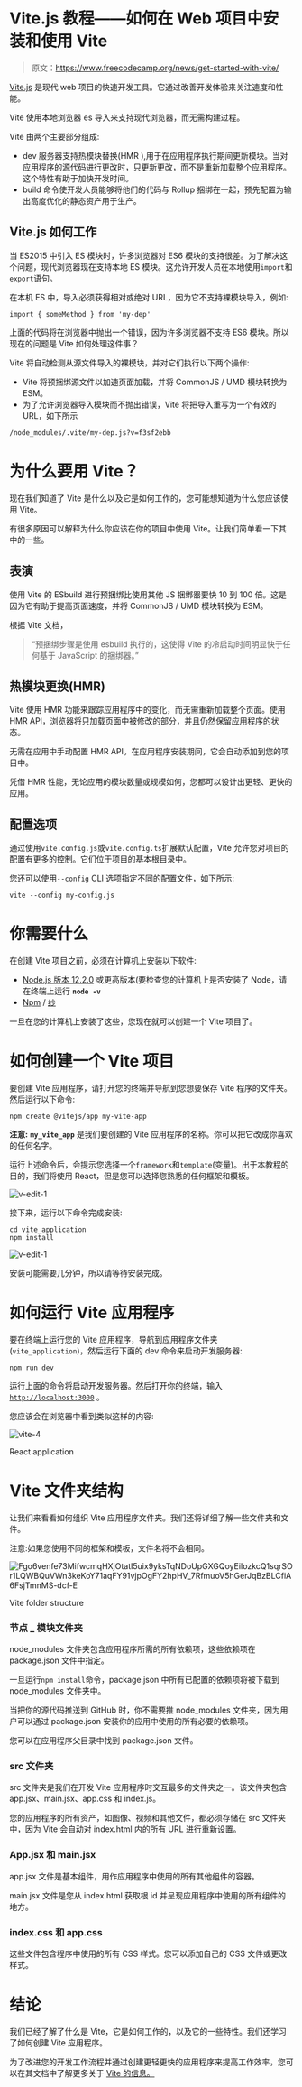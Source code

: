 # Vite.js 教程——如何在 Web 项目中安装和使用 Vite

> 原文：<https://www.freecodecamp.org/news/get-started-with-vite/>

[Vite.js](https://www.freecodecamp.org/news/p/e534a679-ce3c-4cf1-842b-96087d30944d/Vite.js) 是现代 web 项目的快速开发工具。它通过改善开发体验来关注速度和性能。

Vite 使用本地浏览器 es 导入来支持现代浏览器，而无需构建过程。

Vite 由两个主要部分组成:

*   dev 服务器支持热模块替换(HMR ),用于在应用程序执行期间更新模块。当对应用程序的源代码进行更改时，只更新更改，而不是重新加载整个应用程序。这个特性有助于加快开发时间。
*   build 命令使开发人员能够将他们的代码与 Rollup 捆绑在一起，预先配置为输出高度优化的静态资产用于生产。

## Vite.js 如何工作

当 ES2015 中引入 ES 模块时，许多浏览器对 ES6 模块的支持很差。为了解决这个问题，现代浏览器现在支持本地 ES 模块。这允许开发人员在本地使用`import`和`export`语句。

在本机 ES 中，导入必须获得相对或绝对 URL，因为它不支持裸模块导入，例如:

```
import { someMethod } from 'my-dep'
```

上面的代码将在浏览器中抛出一个错误，因为许多浏览器不支持 ES6 模块。所以现在的问题是 Vite 如何处理这件事？

Vite 将自动检测从源文件导入的裸模块，并对它们执行以下两个操作:

*   Vite 将预捆绑源文件以加速页面加载，并将 CommonJS / UMD 模块转换为 ESM。
*   为了允许浏览器导入模块而不抛出错误，Vite 将把导入重写为一个有效的 URL，如下所示

```
/node_modules/.vite/my-dep.js?v=f3sf2ebb
```

# 为什么要用 Vite？

现在我们知道了 Vite 是什么以及它是如何工作的，您可能想知道为什么您应该使用 Vite。

有很多原因可以解释为什么你应该在你的项目中使用 Vite。让我们简单看一下其中的一些。

## 表演

使用 Vite 的 ESbuild 进行预捆绑比使用其他 JS 捆绑器要快 10 到 100 倍。这是因为它有助于提高页面速度，并将 CommonJS / UMD 模块转换为 ESM。

根据 Vite 文档，

> “预捆绑步骤是使用 esbuild 执行的，这使得 Vite 的冷启动时间明显快于任何基于 JavaScript 的捆绑器。”

## 热模块更换(HMR)

Vite 使用 HMR 功能来跟踪应用程序中的变化，而无需重新加载整个页面。使用 HMR API，浏览器将只加载页面中被修改的部分，并且仍然保留应用程序的状态。

无需在应用中手动配置 HMR API。在应用程序安装期间，它会自动添加到您的项目中。

凭借 HMR 性能，无论应用的模块数量或规模如何，您都可以设计出更轻、更快的应用。

## 配置选项

通过使用`vite.config.js`或`vite.config.ts`扩展默认配置，Vite 允许您对项目的配置有更多的控制。它们位于项目的基本根目录中。

您还可以使用`--config` CLI 选项指定不同的配置文件，如下所示:

```
vite --config my-config.js
```

# 你需要什么

在创建 Vite 项目之前，必须在计算机上安装以下软件:

*   [Node.js 版本 12.2.0](https://nodejs.org/en/download/) 或更高版本(要检查您的计算机上是否安装了 Node，请在终端上运行 **`node -v`**
*   [Npm](https://www.npmjs.com/get-npm) / [纱](https://classic.yarnpkg.com/en/)

一旦在您的计算机上安装了这些，您现在就可以创建一个 Vite 项目了。

# 如何创建一个 Vite 项目

要创建 Vite 应用程序，请打开您的终端并导航到您想要保存 Vite 程序的文件夹。然后运行以下命令:

```
npm create @vitejs/app my-vite-app
```

**注意:** **`my_vite_app`** 是我们要创建的 Vite 应用程序的名称。你可以把它改成你喜欢的任何名字。

运行上述命令后，会提示您选择一个`framework`和`template`(变量)。出于本教程的目的，我们将使用 React，但是您可以选择您熟悉的任何框架和模板。

![v-edit-1](img/1438b0be7c3cdcf81751119c564d29d7.png)

接下来，运行以下命令完成安装:

```
cd vite_application
npm install
```

![v-edit-1](img/01c944bb46b42344e4463175522ef201.png)

安装可能需要几分钟，所以请等待安装完成。

# 如何运行 Vite 应用程序

要在终端上运行您的 Vite 应用程序，导航到应用程序文件夹(`vite_application`)，然后运行下面的 dev 命令来启动开发服务器:

```
npm run dev
```

运行上面的命令将启动开发服务器。然后打开你的终端，输入 [`http://localhost:3000`](http://localhost:3000) 。

您应该会在浏览器中看到类似这样的内容:

![vite-4](img/07edf2fc91fe58122c5518a6ce9cddf5.png)

React application

# Vite 文件夹结构

让我们来看看如何组织 Vite 应用程序文件夹。我们还将详细了解一些文件夹和文件。

注意:如果您使用不同的框架和模板，文件名将不会相同。

![Fgo6venfe73MifwcmqHXjOtatI5uix9yksTqNDoUpGXGQoyEiIozkcQ1sqrSOr1LQWBQuVWn3keKoY71aqFY91vjpOgFY2hpHV_7RfmuoV5hGerJqBzBLCfiA6FsjTmnMS-dcf-E](img/d6fc72f5d7d7daba3a5d49b469528712.png)

Vite folder structure 

### **节点 _ 模块文件夹**

node_modules 文件夹包含应用程序所需的所有依赖项，这些依赖项在 package.json 文件中指定。

一旦运行`npm install`命令，package.json 中所有已配置的依赖项将被下载到 node_modules 文件夹中。

当把你的源代码推送到 GitHub 时，你不需要推 node_modules 文件夹，因为用户可以通过 package.json 安装你的应用中使用的所有必要的依赖项。

您可以在应用程序父目录中找到 package.json 文件。

### **src 文件夹**

src 文件夹是我们在开发 Vite 应用程序时交互最多的文件夹之一。该文件夹包含 app.jsx、main.jsx、app.css 和 index.js。

您的应用程序的所有资产，如图像、视频和其他文件，都必须存储在 src 文件夹中，因为 Vite 会自动对 index.html 内的所有 URL 进行重新设置。

### App.jsx 和 main.jsx

app.jsx 文件是基本组件，用作应用程序中使用的所有其他组件的容器。

main.jsx 文件是您从 index.html 获取根 id 并呈现应用程序中使用的所有组件的地方。

### index.css 和 app.css

这些文件包含程序中使用的所有 CSS 样式。您可以添加自己的 CSS 文件或更改样式。

# 结论

我们已经了解了什么是 Vite，它是如何工作的，以及它的一些特性。我们还学习了如何创建 Vite 应用程序。

为了改进您的开发工作流程并通过创建更轻更快的应用程序来提高工作效率，您可以在其文档中了解更多关于 [Vite 的信息。](https://vitejs.dev/)